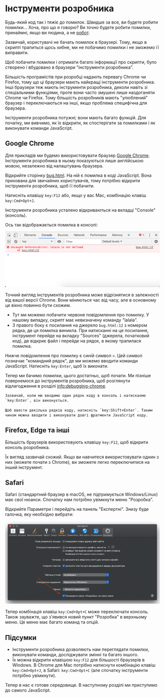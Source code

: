 # Інструменти розробника

Будь-який код так і тяжіє до помилок. Швидше за все, ви будете робити помилки... Хоча, про що я говорю? Ви *точно* будете робити помилки, принаймні, якщо ви людина, а не [робот](https://uk.wikipedia.org/wiki/Бендер_(Футурама)).

Зазвичай, користувачі не бачать помилок в браузері. Тому, якщо в скрипті трапиться щось хибне, ми не побачимо помилки і не зможемо її виправити.

Щоб побачити помилки і отримати багато інформації про скрипти, було створено і вбудовано в браузери "інструменти розробника".

Більшість програмістів при розробці надають перевагу Chrome чи Firefox, тому що ці браузери мають найкращі інструменти розробника. Інші браузери теж мають інструменти розробника, деколи навіть зі спеціальними функціями, проте вони часто змушені лише наздоганяти Chrome чи Firefox. Тому більшість розробників мають "улюблений" браузер і переключаються на інші, якщо проблема специфічна для браузера.

Інструменти розробника потужні; вони мають багато функцій. Для початку, ми вивчимо, як їх відкрити, як спостерігати за помилками і як виконувати команди JavaScript.

## Google Chrome

Для прикладів ми будемо використовувати браузер [Google Chrome](https://www.google.com/intl/uk_ua/chrome/). Інструменти розробника в ньому показуються лише англійською мовою, незалежно від налаштувань браузера.

Відкрийте сторінку [bug.html](bug.html). На ній є помилка в коді JavaScript. Вона прихована для звичайних користувачів, тому потрібно відкрити інструменти розробника, щоб її побачити.

Натисніть клавішу `key:F12` або, якщо у вас Mac, комбінацію клавіш `key:Cmd+Opt+J`.

Інструменти розробника усталено відкриваються на вкладці "Console" (консоль).

Ось так відображається помилка в консолі:

![chrome](chrome.png)

Точний вигляд інструментів розробника може відрізнятися в залежності від вашої версії Chrome. Вони міняються час від часу, але в основному це вікно повинно бути схожим.

- Тут ми можемо побачити червоне повідомлення про помилку. У нашому випадку, скрипт має невизначену команду "lalala".
- З правого боку є посилання на джерело `bug.html:12` з номером рядка, де ця помилка виникла. При натисканні на це посилання, інструмент перейде на вкладку "Sources" (джерела, початковий код), де відкриє файл і перейде на рядок, в якому трапилася помилка.

Нижче повідомлення про помилку є синій символ `>`. Цей символ позначає "командний рядок", де ми можемо вводити команди JavaScript. Натисніть `key:Enter`, щоб їх виконати.

Тепер ми бачимо помилки, цього достатньо, щоб почати. Ми пізніше повернемося до інструментів розробника, щоб розглянути відлагодження в розділі <info:debugging-chrome>.

```smart header="Введення декількох рядків"
Зазвичай, коли ми вводимо один рядок коду в консоль і натискаємо `key:Enter`, він виконується.

Щоб ввести декілька рядків коду, натисніть `key:Shift+Enter`. Таким чином можна вводити і виконувати довгі фрагменти JavaScript коду.
```

## Firefox, Edge та інші

Більшість браузерів використовують клавішу `key:F12`, щоб відкрити консоль розробника.

Їх вигляд зазвичай схожий. Якщо ви навчитеся використовувати однин з них (можете почати з Chrome), ви зможете легко переключитися на інший інструмент.

## Safari

Safari (стандартний браузер в macOS, не підтримується Windows/Linux) має свої нюанси. Спочатку нам потрібно увімкнути меню "Розробка".

Відкрийте Параметри і перейдіть на панель "Експертні". Знизу буде галочка, яку необхідно вибрати:

![safari](safari.png)

Тепер комбінація клавіш `key:Cmd+Opt+C` може переключати консоль. Також зауважте, що з'явився новий пункт "Розробка" в верхньому меню. Це меню має багато команд та опцій.

## Підсумки

- Інструменти розробника дозволяють нам переглядати помилки, виконувати команди, досліджувати змінні та багато іншого.
- Їх можна відкрити клавішою `key:F12` для більшості браузерів в Windows. В Chrome для Mac потрібно натиснути комбінацію клавіш `key:Cmd+Opt+J`, в Safari: `key:Cmd+Opt+C` (але спочатку інструменти потрібно увімкнути).

Тепер в нас є готове середовище. В наступному розділі ми приступимо до самого JavaScript.
